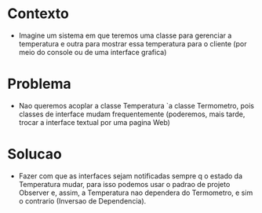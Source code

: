 # Contexto
- Imagine um sistema em que teremos uma classe para gerenciar a temperatura e outra para mostrar essa 
temperatura para o cliente (por meio do console ou de uma interface grafica)

# Problema
- Nao queremos acoplar a classe Temperatura `a classe Termometro, pois classes de interface mudam frequentemente (poderemos, mais tarde, 
trocar a interface textual por uma pagina Web)

# Solucao
- Fazer com que as interfaces sejam notificadas sempre q o estado da Temperatura mudar, para isso podemos usar o padrao de projeto Observer e, assim,
a Temperatura nao dependera do Termometro, e sim o contrario (Inversao de Dependencia).
 